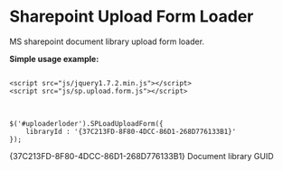 Sharepoint Upload Form Loader
=============================

MS sharepoint document library upload form loader.

<p><strong>Simple usage example:</strong></p>

<pre>
<code>
&lt;script src="js/jquery1.7.2.min.js"&gt;&lt;/script&gt;
&lt;script src="js/sp.upload.form.js"&gt;&lt;/script&gt;
</code>
</pre>


<pre><code>
$('#uploaderloder').SPLoadUploadForm({
    libraryId : '{37C213FD-8F80-4DCC-86D1-268D776133B1}'
});
</code></pre>

<p>{37C213FD-8F80-4DCC-86D1-268D776133B1} Document library GUID</p>
